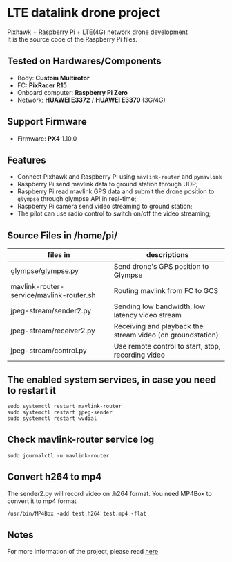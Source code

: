 # LTE datalink drone project
Pixhawk + Raspberry Pi + LTE(4G) network drone development\
It is the source code of the Raspberry Pi files.

## Tested on Hardwares/Components
- Body: **Custom Multirotor**
- FC: **PixRacer R15**
- Onboard computer: **Raspberry Pi Zero**
- Network: **HUAWEI E3372** / **HUAWEI E3370** (3G/4G)

## Support Firmware
- Firmware: **PX4** 1.10.0

## Features
- Connect Pixhawk and Raspberry Pi using `mavlink-router` and `pymavlink`
- Raspberry Pi send mavlink data to ground station through UDP;
- Raspberry Pi read mavlink GPS data and submit the drone position to `glympse` through glympse API in real-time;
- Raspberry Pi camera send video streaming to ground station;
- The pilot can use radio control to switch on/off the video streaming;

## Source Files in /home/pi/
| files in                                 | descriptions                                               |
| ---------------------------------------- | ---------------------------------------------------------- |
| glympse/glympse.py                       | Send drone's GPS position to Glympse                       |
| mavlink-router-service/mavlink-router.sh | Routing mavlink from FC to GCS                             |
| jpeg-stream/sender2.py                   | Sending low bandwidth, low latency video stream            |
| jpeg-stream/receiver2.py                 | Receiving and playback the stream video (on groundstation) |
| jpeg-stream/control.py                   | Use remote control to start, stop, recording video         |


## The enabled system services, in case you need to restart it
    sudo systemctl restart mavlink-router
    sudo systemctl restart jpeg-sender
    sudo systemctl restart wvdial

## Check mavlink-router service log
    sudo journalctl -u mavlink-router

## Convert h264 to mp4
The sender2.py will record video on .h264 format. You need MP4Box to convert it to mp4 format

    /usr/bin/MP4Box -add test.h264 test.mp4 -flat

## Notes
For more information of the project, please read [here](https://github.com/rc-bellergy/drone-notes/tree/master/ardupilot/toritaka)
